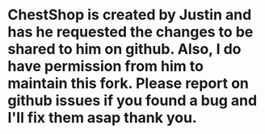 # ChestShop is created by Justin and has he requested the changes to be shared to him on github. Also, I do have permission from him to maintain this fork. Please report on github issues if you found a bug and I'll fix them asap thank you. 
